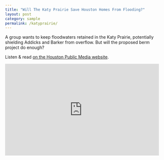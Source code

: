 ```yaml
---
title: "Will The Katy Prairie Save Houston Homes From Flooding?"
layout: post
category: sample
permalink: /katyprairie/
---
```

A group wants to keep floodwaters retained in the Katy Prairie, potentially shielding Addicks and Barker from overflow. But will the proposed berm project do enough?

Listen & read [on the Houston Public Media website](https://www.houstonpublicmedia.org/articles/news/2017/09/26/237517/will-the-katy-prairie-save-houston-homes-from-flooding/).

<iframe width="100%" height="300" scrolling="no" frameborder="no" src="https://w.soundcloud.com/player/?url=https%3A//api.soundcloud.com/tracks/345041966&amp;color=%23ff5500&amp;auto_play=false&amp;hide_related=false&amp;show_comments=true&amp;show_user=true&amp;show_reposts=false&amp;visual=true"></iframe>